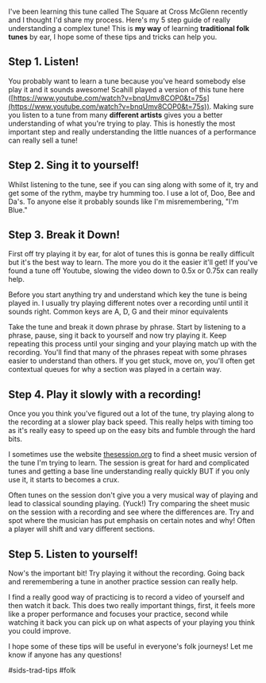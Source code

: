 I've been learning this tune called The Square at Cross McGlenn recently and I thought I'd share my process. Here's my 5 step guide of really understanding a complex tune! This is **my way** of learning **traditional folk tunes** by ear, I hope some of these tips and tricks can help you.
  
## Step 1. Listen! 
You probably want to learn a tune because you've heard somebody else play it and it sounds awesome! Scahill played a version of this tune here ([https://www.youtube.com/watch?v=bnqUmv8COP0&t=75s](https://www.youtube.com/watch?v=bnqUmv8COP0&t=75s)). Making sure you listen to a tune from many **different artists** gives you a better understanding of what you're trying to play. This is honestly the most important step and really understanding the little nuances of a performance can really sell a tune!  
  
## Step 2. Sing it to yourself! 
Whilst listening to the tune, see if you can sing along with some of it, try and get some of the rythm, maybe try humming too. I use a lot of, Doo, Bee and Da's. To anyone else it probably sounds like I'm misremembering, "I'm Blue."  
  
## Step 3. Break it Down! 
First off try playing it by ear, for alot of tunes this is gonna be really difficult but it's the best way to learn. The more you do it the easier it'll get! If you've found a tune off Youtube, slowing the video down to 0.5x or 0.75x can really help.  
  
Before you start anything try and understand which key the tune is being played in. I usually try playing different notes over a recording until until it sounds right. Common keys are A, D, G and their minor equivalents  
  
Take the tune and break it down phrase by phrase. Start by listening to a phrase, pause, sing it back to yourself and now try playing it. Keep repeating this process until your singing and your playing match up with the recording. You'll find that many of the phrases repeat with some phrases easier to understand than others. If you get stuck, move on, you'll often get contextual queues for why a section was played in a certain way.  
  
## Step 4. Play it slowly with a recording! 
Once you you think you've figured out a lot of the tune, try playing along to the recording at a slower play back speed. This really helps with timing too as it's really easy to speed up on the easy bits and fumble through the hard bits.  
  
I sometimes use the website [thesession.org](http://thesession.org) to find a sheet music version of the tune I'm trying to learn. The session is great for hard and complicated tunes and getting a base line understanding really quickly BUT if you only use it, it starts to becomes a crux.  
  
Often tunes on the session don't give you a very musical way of playing and lead to classical sounding playing. (Yuck!) Try comparing the sheet music on the session with a recording and see where the differences are. Try and spot where the musician has put emphasis on certain notes and why! Often a player will shift and vary different sections.  
  
## Step 5. Listen to yourself! 
Now's the important bit! Try playing it without the recording. Going back and reremembering a tune in another practice session can really help.  
  
I find a really good way of practicing is to record a video of yourself and then watch it back. This does two really important things, first, it feels more like a proper performance and focuses your practice, second while watching it back you can pick up on what aspects of your playing you think you could improve.  
  
I hope some of these tips will be useful in everyone's folk journeys! Let me know if anyone has any questions!  

#sids-trad-tips #folk